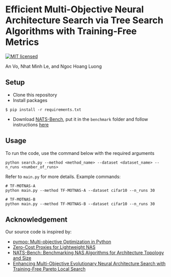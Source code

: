# Efficient Multi-Objective Neural Architecture Search via Tree Search Algorithms with Training-Free Metrics
[![MIT licensed](https://img.shields.io/badge/license-MIT-brightgreen.svg)](LICENSE)

An Vo, Nhat Minh Le, and Ngoc Hoang Luong

## Setup
- Clone this repository
- Install packages
```
$ pip install -r requirements.txt
```
- Download [NATS-Bench](https://drive.google.com/drive/folders/17S2Xg_rVkUul4KuJdq0WaWoUuDbo8ZKB), put it in the `benchmark` folder and follow instructions [here](https://github.com/D-X-Y/NATS-Bench)
## Usage
To run the code, use the command below with the required arguments

```shell
python search.py --method <method_name> --dataset <dataset_name> --n_runs <number_of_runs>
```

Refer to `main.py` for more details.
Example commands:
```shell
# TF-MOTNAS-A
python main.py --method TF-MOTNAS-A --dataset cifar10 --n_runs 30

# TF-MOTNAS-B
python main.py --method TF-MOTNAS-B --dataset cifar10 --n_runs 30
```


## Acknowledgement
Our source code is inspired by:
- [pymoo: Multi-objective Optimization in Python](https://github.com/anyoptimization/pymoo)
- [Zero-Cost Proxies for Lightweight NAS](https://github.com/SamsungLabs/zero-cost-nas)
- [NATS-Bench: Benchmarking NAS Algorithms for Architecture Topology and Size](https://github.com/D-X-Y/NATS-Bench)
- [Enhancing Multi-Objective Evolutionary Neural Architecture Search with Training-Free Pareto Local Search](https://github.com/ELO-Lab/MOENAS-TF-PSI)
